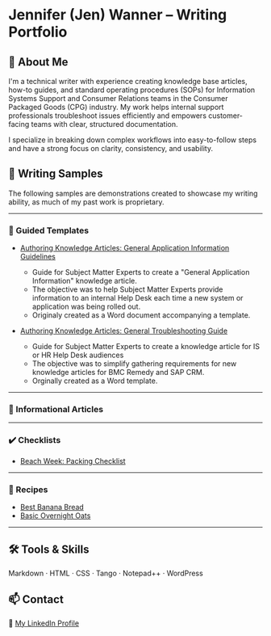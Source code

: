 # Jennifer (Jen) Wanner – Writing Portfolio

## 👋 About Me

I'm a technical writer with experience creating knowledge base articles, how-to guides, and standard operating procedures (SOPs) for Information Systems Support and Consumer Relations teams in the Consumer Packaged Goods (CPG) industry. My work helps internal support professionals troubleshoot issues efficiently and empowers customer-facing teams with clear, structured documentation.

I specialize in breaking down complex workflows into easy-to-follow steps and have a strong focus on clarity, consistency, and usability.

## 📘 Writing Samples
The following samples are demonstrations created to showcase my writing ability, as much of my past work is proprietary.

***

### 🦮 Guided Templates

+ [Authoring Knowledge Articles: General Application Information Guidelines](https://github.com/Art-basement/writing-portfolio/blob/main/IS-KM-GenAppInfo.md)
  * Guide for Subject Matter Experts to create a "General Application Information" knowledge article.
  * The objective was to help Subject Matter Experts provide information to an internal Help Desk each time a new system or application was being rolled out.
  * Originaly created as a Word document accompanying a template.

+ [Authoring Knowledge Articles: General Troubleshooting Guide](IS-KM-Standard-Article.md)
  * Guide for Subject Matter Experts to create a knowledge article for IS or HR Help Desk audiences
  * The objective was to simplify gathering requirements for new knowledge articles for BMC Remedy and SAP CRM.
  * Orginally created as a Word template.

 *** 
  
### 🧰 Informational Articles

***

### ✔️ Checklists

+ [Beach Week: Packing Checklist](CkList-beach_week.md)

***

### 🥘 Recipes

+ [Best Banana Bread](best-banana-bread.md)
+ [Basic Overnight Oats](overnight-oats-basic.md)

***


## 🛠 Tools & Skills
Markdown · HTML · CSS · Tango · Notepad++ · WordPress

## 📫 Contact
🔗 [My LinkedIn Profile](https://www.linkedin.com/in/jennifer-a-wanner/)

